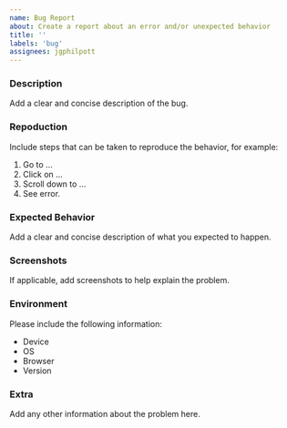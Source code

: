 ```yaml
---
name: Bug Report
about: Create a report about an error and/or unexpected behavior
title: ''
labels: 'bug'
assignees: jgphilpott
---
```


### Description

Add a clear and concise description of the bug.

### Repoduction

Include steps that can be taken to reproduce the behavior, for example:

1. Go to ...
2. Click on ...
3. Scroll down to ...
4. See error.

### Expected Behavior

Add a clear and concise description of what you expected to happen.

### Screenshots

If applicable, add screenshots to help explain the problem.

### Environment

Please include the following information:

 - Device
 - OS
 - Browser
 - Version

### Extra

Add any other information about the problem here.

